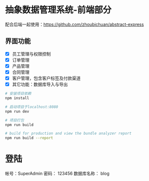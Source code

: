 # 抽象数据管理系统-前端部分

配合后端一起使用：https://github.com/zhoubichuan/abstract-express

## 界面功能

- [x] 员工管理与权限控制
- [x] 订单管理
- [x] 产品管理
- [x] 合同管理
- [x] 客户管理，包含客户标签及付款渠道
- [x] 其它功能：数据库导入与导出

```bash
# 安装项目依赖
npm install

# 启动项目于localhost:8080
npm run dev

# 项目打包
npm run build

# build for production and view the bundle analyzer report
npm run build --report
```

# 登陆

帐号：SuperAdmin
密码： 123456
数据库名称： blog

```

```
